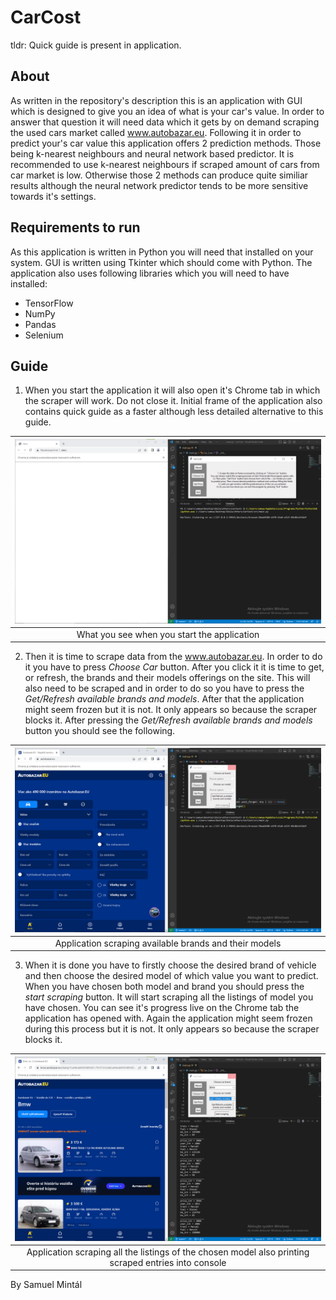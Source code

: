 # CarCost
tldr: Quick guide is present in application.

## About
As written in the repository's description this is an application with GUI which is designed to give you an idea of what is your car's value. In order to answer that question it will need data which it gets by on demand scraping the used cars market called www.autobazar.eu. Following it in order to predict your's car value this application offers 2 prediction methods. Those being k-nearest neighbours and neural network based predictor. It is recommended to use k-nearest neighbours if scraped amount of cars from car market is low. Otherwise those 2 methods can produce quite similiar results although the neural network predictor tends to be more sensitive towards it's settings.  

## Requirements to run
As this application is written in Python you will need that installed on your system. GUI is written using Tkinter which should come with Python. The application also uses following libraries which you will need to have installed:
- TensorFlow
- NumPy
- Pandas
- Selenium
## Guide 
1. When you start the application it will also open it's Chrome tab in which the scraper will work. Do not close it. Initial frame of the application also contains quick guide as a faster although less detailed alternative to this guide.

| ![Application turned on](./readme_images/initial.png) | 
|:--:| 
| What you see when you start the application |

2. Then it is time to scrape data from the www.autobazar.eu. In order to do it you have to press *Choose Car* button. After you click it it is time to get, or refresh, the brands and their models offerings on the site. This will also need to be scraped and in order to do so you have to press the *Get/Refresh available brands and models*. After that the application might seem frozen but it is not. It only appears so because the scraper blocks it. After pressing the *Get/Refresh available brands and models* button you should see the following.

| ![Scrape data](./readme_images/scraping_car_model_data.png) | 
|:--:| 
| Application scraping available brands and their models |

3. When it is done you have to firstly choose the desired brand of vehicle and then choose the desired model of which value you want to predict. When you have chosen both model and brand you should press the *start scraping* button. It will start scraping all the listings of model you have chosen. You can see it's progress live on the Chrome tab the application has opened with. Again the application might seem frozen during this process but it is not. It only appears so because the scraper blocks it.

| ![Scrape data](./readme_images/scraping_concrete_model.png) | 
|:--:| 
| Application scraping all the listings of the chosen model also printing scraped entries into console |


By Samuel Mintál